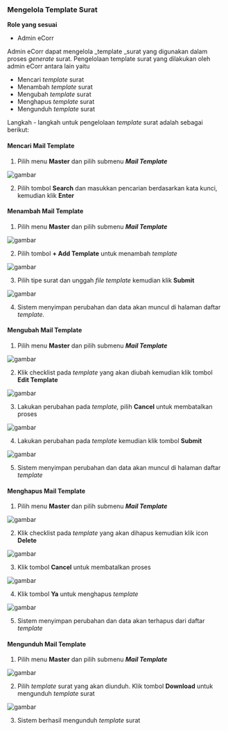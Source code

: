###  	**Mengelola Template Surat**

**Role yang sesuai**

 - Admin eCorr

Admin eCorr dapat mengelola _template _surat yang digunakan dalam proses _generate_ surat. Pengelolaan template surat yang dilakukan oleh admin eCorr antara lain yaitu

- Mencari _template_ surat
- Menambah _template_ surat
- Mengubah _template_ surat
- Menghapus _template_ surat
- Mengunduh _template_ surat

Langkah - langkah untuk pengelolaan _template_ surat adalah sebagai berikut:

#### **Mencari Mail Template**

1.    Pilih menu **Master** dan pilih submenu **_Mail Template_**

![gambar](SC_DataMaster/DM83.png)

2.    Pilih tombol **Search** dan masukkan pencarian berdasarkan kata kunci, kemudian klik **Enter**


#### **Menambah Mail Template**

1.    Pilih menu **Master** dan pilih submenu **_Mail Template_**

![gambar](SC_DataMaster/DM84.png)

2.    Pilih tombol **+ Add Template** untuk menambah _template_

![gambar](SC_DataMaster/DM85.png)

3.    Pilih tipe surat dan unggah _file template_ kemudian klik **Submit**

![gambar](SC_DataMaster/DM86.png)

4.    Sistem menyimpan perubahan dan data akan muncul di halaman daftar _template._


#### **Mengubah Mail Template**

1.    Pilih menu **Master** dan pilih submenu **_Mail Template_**

![gambar](SC_DataMaster/DM87.png)

2.    Klik checklist pada _template_ yang akan diubah kemudian klik tombol **Edit Template**

![gambar](SC_DataMaster/DM88.png)

3.    Lakukan perubahan pada _template,_ pilih **Cancel** untuk membatalkan proses

![gambar](SC_DataMaster/DM89.png)

4.    Lakukan perubahan pada _template_ kemudian klik tombol **Submit**

![gambar](SC_DataMaster/DM90.png)

5.    Sistem menyimpan perubahan dan data akan muncul di halaman daftar _template_


#### **Menghapus Mail Template**

1.    Pilih menu **Master** dan pilih submenu **_Mail Template_**

![gambar](SC_DataMaster/DM91.png)

2.    Klik checklist pada _template_ yang akan dihapus kemudian klik icon **Delete**

![gambar](SC_DataMaster/DM92.png)

3.    Klik tombol **Cancel** untuk membatalkan proses

![gambar](SC_DataMaster/DM93.png)

4.    Klik tombol **Ya** untuk menghapus _template_

![gambar](SC_DataMaster/DM94.png)

5.    Sistem menyimpan perubahan dan data akan terhapus dari daftar _template_


#### **Mengunduh Mail Template**

1.    Pilih menu **Master** dan pilih submenu **_Mail Template_**

![gambar](SC_DataMaster/DM95.png)

2.    Pilih _template_ surat yang akan diunduh. Klik tombol **Download** untuk mengunduh _template_ surat

![gambar](SC_DataMaster/DM96.png)

3.    Sistem berhasil mengunduh _template_ surat
